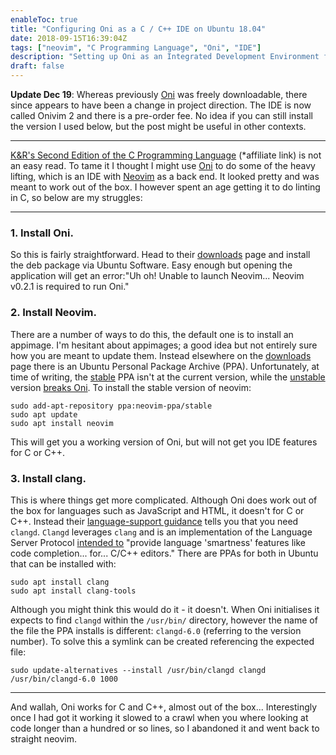```yaml
---
enableToc: true
title: "Configuring Oni as a C / C++ IDE on Ubuntu 18.04"
date: 2018-09-15T16:39:04Z
tags: ["neovim", "C Programming Language", "Oni", "IDE"]
description: "Setting up Oni as an Integrated Development Environment for the C Programming Language on Ubuntu"
draft: false
---
```


**Update Dec 19**: Whereas previously [Oni](https://www.onivim.io/) was freely downloadable, there since appears to have been a change in project direction.  The IDE is now called Onivim 2 and there is a pre-order fee.  No idea if you can still install the version I used below, but the post might be useful in other contexts.

---

[K&R's Second Edition of the C Programming Language](https://amzn.to/2Omcno5) (\*affiliate link) is not an easy read.  To tame it I thought I might use [Oni](https://www.onivim.io/) to do some of the heavy lifting, which is an IDE with [Neovim](https://neovim.io/) as a back end.  It looked pretty and was meant to work out of the box.  I however spent an age getting it to do linting in C, so below are my struggles: 

---

### 1.  **Install Oni**. 

So this is fairly straightforward. Head to their [downloads](https://www.onivim.io/Download) page and install the deb package via Ubuntu Software. Easy enough but opening the application will get an error:"Uh oh! Unable to launch Neovim... Neovim v0.2.1 is required to run Oni."

### 2.  **Install Neovim**. 

There are a number of ways to do this, the default one is to install an appimage. I'm hesitant about appimages; a good idea but not entirely sure how you are meant to update them. Instead elsewhere on the [downloads](https://github.com/neovim/neovim/wiki/Installing-Neovim) page there is an Ubuntu Personal Package Archive (PPA). Unfortunately, at time of writing, the [stable](https://launchpad.net/~neovim-ppa/+archive/ubuntu/stable) PPA isn't at the current version, while the [unstable](https://launchpad.net/~neovim-ppa/+archive/ubuntu/unstable) version [breaks Oni](https://github.com/onivim/oni/issues/2580). To install the stable version of neovim:

`sudo add-apt-repository ppa:neovim-ppa/stable`  
`sudo apt update`  
`sudo apt install neovim`

This will get you a working version of Oni, but will not get you IDE features for C or C++.

### 3.  **Install clang**. 
    
This is where things get more complicated. Although Oni does work out of the box for languages such as JavaScript and HTML, it doesn't for C or C++. Instead their [language-support guidance](http://github.com/onivim/oni/wiki/Language-support#cc) tells you that you need `clangd`. `Clangd` leverages `clang` and is an implementation of the Language Server Protocol [intended to](http://clang.llvm.org/extra/clangd.html) "provide language 'smartness' features like code completion... for... C/C++ editors." There are PPAs for both in Ubuntu that can be installed with:

`sudo apt install clang`  
`sudo apt install clang-tools`

Although you might think this would do it - it doesn't. When Oni initialises it expects to find `clangd` within the `/usr/bin/` directory, however the name of the file the PPA installs is different: `clangd-6.0` (referring to the version number). To solve this a symlink can be created referencing the expected file:

`sudo update-alternatives --install /usr/bin/clangd clangd /usr/bin/clangd-6.0 1000`

---

And wallah, Oni works for C and C++, almost out of the box... Interestingly once I had got it working it slowed to a crawl when you where looking at code longer than a hundred or so lines, so I abandoned it and went back to straight neovim.
